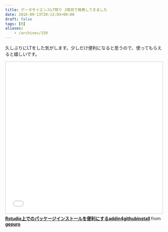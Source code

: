 ```yaml
---
title: データサイエンスLT祭り 2夜目で発表してきました
date: 2016-09-13T20:13:03+09:00
draft: false
tags: [R]
aliases:
    - /archives/159
---
```


久しぶりにLTをした気がします。少しだけ便利になると思うので、使ってもらえると嬉しいです。

<iframe src="//www.slideshare.net/slideshow/embed_code/key/cBPffWqv3tp1zJ" width="595" height="485" frameborder="0" marginwidth="0" marginheight="0" scrolling="no" style="border:1px solid #CCC; border-width:1px; margin-bottom:5px; max-width: 100%;" allowfullscreen> </iframe> <div style="margin-bottom:5px"> <strong> <a href="//www.slideshare.net/gepuro/rstudioaddin4githubinstall" title="Rstudio上でのパッケージインストールを便利にするaddin4githubinstall" target="_blank">Rstudio上でのパッケージインストールを便利にするaddin4githubinstall</a> </strong> from <strong><a href="//www.slideshare.net/gepuro" target="_blank">gepuro </a></strong> </div>

